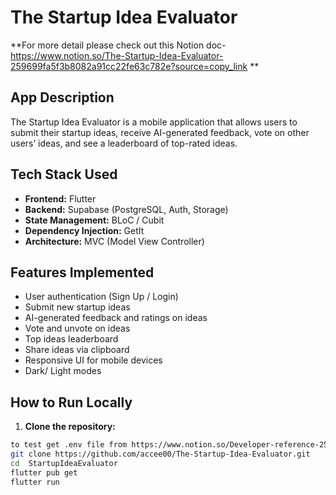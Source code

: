 # The Startup Idea Evaluator
**For more detail please check out this Notion doc- https://www.notion.so/The-Startup-Idea-Evaluator-259699fa5f3b8082a91cc22fe63c782e?source=copy_link **
## App Description
The Startup Idea Evaluator is a mobile application that allows users to submit their startup ideas, receive AI-generated feedback, vote on other users’ ideas, and see a leaderboard of top-rated ideas. 

## Tech Stack Used
- **Frontend:** Flutter  
- **Backend:** Supabase (PostgreSQL, Auth, Storage)  
- **State Management:** BLoC / Cubit  
- **Dependency Injection:** GetIt
- **Architecture:** MVC (Model View Controller)
 

## Features Implemented
- User authentication (Sign Up / Login)  
- Submit new startup ideas  
- AI-generated feedback and ratings on ideas  
- Vote and unvote on ideas  
- Top ideas leaderboard  
- Share ideas via clipboard  
- Responsive UI for mobile devices
- Dark/ Light modes  

## How to Run Locally
1. **Clone the repository:**  
```bash
to test get .env file from https://www.notion.so/Developer-reference-259699fa5f3b802c8f93cafc0f352e42
git clone https://github.com/accee00/The-Startup-Idea-Evaluator.git
cd  StartupIdeaEvaluator
flutter pub get
flutter run
